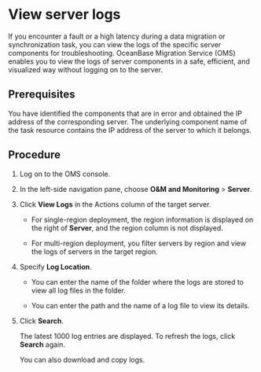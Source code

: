 # View server logs

If you encounter a fault or a high latency during a data migration or synchronization task, you can view the logs of the specific server components for troubleshooting. OceanBase Migration Service (OMS) enables you to view the logs of server components in a safe, efficient, and visualized way without logging on to the server.

## Prerequisites

You have identified the components that are in error and obtained the IP address of the corresponding server. The underlying component name of the task resource contains the IP address of the server to which it belongs.

## Procedure

1. Log on to the OMS console.

2. In the left-side navigation pane, choose **O\&M and Monitoring** \> **Server**.

3. Click **View Logs** in the Actions column of the target server.

   * For single-region deployment, the region information is displayed on the right of **Server**, and the region column is not displayed.

   * For multi-region deployment, you filter servers by region and view the logs of servers in the target region.

4. Specify **Log Location**.

   * You can enter the name of the folder where the logs are stored to view all log files in the folder.

   * You can enter the path and the name of a log file to view its details.

5. Click **Search**.

   The latest 1000 log entries are displayed. To refresh the logs, click **Search** again.

   You can also download and copy logs.
